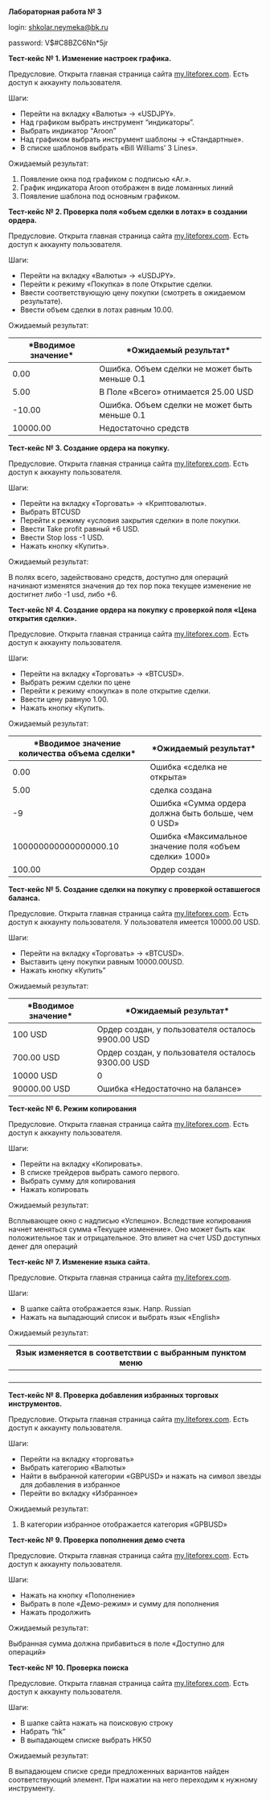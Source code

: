 **Лабораторная работа № 3**

login: shkolar.neymeka@bk.ru

password: V$#C8BZC6Nn*5jr

**Тест-кейс № 1. Изменение настроек графика.**

Предусловие. Открыта главная страница сайта [my.liteforex.com](https://my.liteforex.com/). Есть доступ к аккаунту пользователя.

Шаги:

- Перейти     на вкладку «Валюты» -> «USDJPY».
- Над     графиком выбрать инструмент “индикаторы”.
- Выбрать     индикатор “Aroon”
- Над     графиком выбрать инструмент шаблоны -> «Стандартные».
- В     списке шаблонов выбрать «Bill Williams’ 3 Lines».

Ожидаемый результат:

1. Появление     окна под графиком с подписью «Ar.».
2. График     индикатора Aroon отображен в виде ломанных     линий
3. Появление     шаблона под основным графиком.

**Тест-кейс № 2. Проверка поля «объем сделки в лотах» в создании ордера.**

Предусловие. Открыта главная страница сайта [my.liteforex.com](https://my.liteforex.com/). Есть доступ к аккаунту пользователя.

Шаги:

- Перейти     на вкладку «Валюты» -> «USDJPY».
- Перейти     к режиму «Покупка» в поле Открытие сделки.
- Ввести     соответствующую цену покупки (смотреть в ожидаемом результате).
- Ввести объем     сделки в лотах равным 10.00.

Ожидаемый результат:

| ***Вводимое значение\*** | ***Ожидаемый результат\***                     |
| ------------------------ | ---------------------------------------------- |
| 0.00                     | Ошибка. Объем сделки  не может быть меньше 0.1 |
| 5.00                     | В Поле «Всего» отнимается  25.00 USD           |
| -10.00                   | Ошибка. Объем сделки  не может быть меньше 0.1 |
| 10000.00                 | Недостаточно средств                           |

**Тест-кейс № 3. Создание ордера на покупку.**

Предусловие. Открыта главная страница сайта [my.liteforex.com](https://my.liteforex.com/). Есть доступ к аккаунту пользователя.

Шаги:

- Перейти     на вкладку «Торговать» -> «Криптовалюты».
- Выбрать     BTCUSD
- Перейти     к режиму «условия закрытия сделки» в поле покупки.
- Ввести Take profit равный +6     USD.
- Ввести Stop loss -1 USD.
- Нажать     кнопку «Купить».

Ожидаемый результат:

В полях всего, задействовано средств, доступно для операций начинают изменятся значения до тех пор пока текущее изменение не достигнет либо -1 usd, либо +6.

**Тест-кейс № 4. Создание ордера на покупку с проверкой поля «Цена открытия сделки».**

Предусловие. Открыта главная страница сайта [my.liteforex.com](https://my.liteforex.com/). Есть доступ к аккаунту пользователя.

Шаги:

- Перейти     на вкладку «Торговать» -> «BTCUSD».
- Выбрать     режим сделки по цене
- Перейти     к режиму «покупка» в поле открытие сделки.
- Ввести цену     равную 1.00.
- Нажать     кнопку «Купить.

Ожидаемый результат:

| ***Вводимое значение   количества объема сделки\*** | ***Ожидаемый результат\***                               |
| --------------------------------------------------- | -------------------------------------------------------- |
| 0.00                                                | Ошибка «сделка не  открыта»                              |
| 5.00                                                | сделка создана                                           |
| -9                                                  | Ошибка «Сумма ордера  должна быть больше, чем 0 USD»     |
| 100000000000000000.10                               | Ошибка «Максимальное  значение поля «объем сделки» 1000» |
| 100.00                                              | Ордер создан                                             |

**Тест-кейс № 5. Создание сделки на покупку с проверкой оставшегося баланса.**

Предусловие. Открыта главная страница сайта [my.liteforex.com](https://my.liteforex.com/). Есть доступ к аккаунту пользователя. У пользователя имеется 10000.00 USD.

Шаги:

- Перейти     на вкладку «Торговать» -> «BTCUSD».
- Выставить     цену покупки равным 10000.00USD.
- Нажать     кнопку «Купить”

Ожидаемый результат:

| ***Вводимое значение\*** | ***Ожидаемый результат\***                         |
| ------------------------ | -------------------------------------------------- |
| 100 USD                  | Ордер создан, у  пользователя осталось 9900.00 USD |
| 700.00 USD               | Ордер создан, у  пользователя осталось 9300.00 USD |
| 10000 USD                | 0                                                  |
| 90000.00 USD             | Ошибка «Недостаточно  на балансе»                  |

**Тест-кейс № 6. Режим копирования**

Предусловие. Открыта главная страница сайта [my.liteforex.com](https://my.liteforex.com/). Есть доступ к аккаунту пользователя. 

Шаги:

- Перейти     на вкладку «Копировать».
- В     списке трейдеров выбрать самого первого.
- Выбрать     сумму для копирования
- Нажать копировать

Ожидаемый результат:

Всплывающее окно с надписью «Успешно». Вследствие копирования начнет меняться сумма «Текущее изменение». Оно может быть как положительное так и отрицательное. Это влияет на счет USD доступных денег для операций

**Тест-кейс № 7. Изменение языка сайта.**

Предусловие. Открыта главная страница сайта [my.liteforex.com](https://my.liteforex.com/). 

Шаги:

- В шапке     сайта отображается язык. Напр. Russian
- Нажать     на выпадающий список и выбрать язык «English»

 

Ожидаемый результат:

| **Язык изменяется в   соответствии с выбранным пунктом меню** |      |
| ------------------------------------------------------------ | ---- |
|                                                              |      |
|                                                              |      |
|                                                              |      |
|                                                              |      |

**Тест-кейс № 8. Проверка добавления избранных торговых инструментов.**

Предусловие. Открыта главная страница сайта [my.liteforex.com](https://my.liteforex.com/). Есть доступ к аккаунту пользователя.

Шаги:

- Перейти     на вкладку «торговать»
- Выбрать     категорию «Валюты» 
- Найти в     выбранной категории «GBPUSD» и нажать на символ звезды для добавления     в избранное
- Перейти     во вкладку «Избранное»

Ожидаемый результат:

1. В     категории избранное отображается категория «GPBUSD»

**Тест-кейс № 9. Проверка пополнения демо счета**

Предусловие. Открыта главная страница сайта [my.liteforex.com](https://my.liteforex.com/). Есть доступ к аккаунту пользователя.

Шаги:

- Нажать     на кнопку «Пополнение»
- Выбрать     в поле «Демо-режим» и сумму для пополнения
- Нажать     продолжить

Ожидаемый результат:

Выбранная сумма должна прибавиться в поле «Доступно для операций»

**Тест-кейс № 10. Проверка поиска**

Предусловие. Открыта главная страница сайта [my.liteforex.com](https://my.liteforex.com/). Есть доступ к аккаунту пользователя. 

Шаги:

- В шапке     сайта нажать на поисковую строку
- Набрать     “hk”
- В выпадающем     списке выбрать HK50

 

Ожидаемый результат:

В выпадающем списке среди предложенных вариантов найден соответствующий элемент. При нажатии на него переходим к нужному инструменту.

 

 

 

 

 

 

 

 

 

 

 

 

 

 

 

 

 

 

 

 

 

 

 